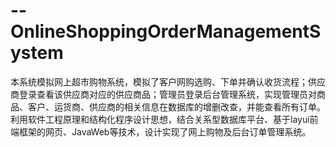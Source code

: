 # --OnlineShoppingOrderManagementSystem
本系统模拟网上超市购物系统，模拟了客户网购选购、下单并确认收货流程；供应商登录查看该供应商对应的供应商品；管理员登录后台管理系统，实现管理员对商品、客户、运货商、供应商的相关信息在数据库的增删改查，并能查看所有订单。利用软件工程原理和结构化程序设计思想，结合关系型数据库平台、基于layui前端框架的网页、JavaWeb等技术，设计实现了网上购物及后台订单管理系统。
